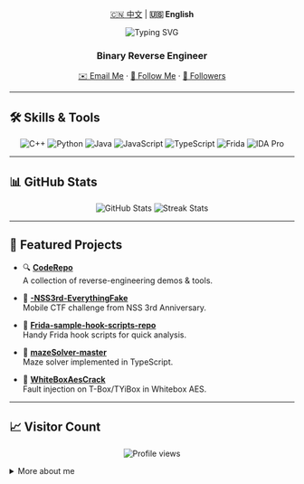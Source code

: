 <!-- README.md -->

<p align="center">
  <a href="./README.zh.md">🇨🇳 中文</a> | <strong>🇺🇸 English</strong>
</p>

<p align="center">
  <img src="https://readme-typing-svg.demolab.com?font=Fira+Code&size=24&pause=1000&color=FFFFFF&background=00000000&center=true&vCenter=true&width=600&lines=Hi%20there%2C%20I%27m%20SHangwendada!;Welcome%20to%20my%20GitHub%20profile!" alt="Typing SVG" />
</p>

<h3 align="center">Binary Reverse Engineer</h3>

<p align="center">
  <a href="mailto:2277873568@qq.com">✉️ Email Me</a> ·
  <a href="https://github.com/SHangwendada">🐙 Follow Me</a> ·
  <a href="https://github.com/SHangwendada?tab=followers">👥 Followers</a>
</p>

---

## 🛠️ Skills & Tools

<p align="center">
  <img src="https://img.shields.io/badge/-C++-00599C?logo=c%2B%2B&logoColor=white&style=flat-square" alt="C++"/>
  <img src="https://img.shields.io/badge/-Python-3776AB?logo=python&logoColor=white&style=flat-square" alt="Python"/>
  <img src="https://img.shields.io/badge/-Java-007396?logo=java&logoColor=white&style=flat-square" alt="Java"/>
  <img src="https://img.shields.io/badge/-JavaScript-F7DF1E?logo=javascript&logoColor=black&style=flat-square" alt="JavaScript"/>
  <img src="https://img.shields.io/badge/-TypeScript-3178C6?logo=typescript&logoColor=white&style=flat-square" alt="TypeScript"/>
  <img src="https://img.shields.io/badge/-Frida-black?style=flat-square" alt="Frida"/>
  <img src="https://img.shields.io/badge/-IDA_Pro-grey?style=flat-square" alt="IDA Pro"/>
</p>

---

## 📊 GitHub Stats

<p align="center">
  <img src="https://github-readme-stats.vercel.app/api?username=SHangwendada&show_icons=true&theme=dark" alt="GitHub Stats" />
  <img src="https://github-readme-streak-stats.herokuapp.com/?user=SHangwendada&theme=dark" alt="Streak Stats" />
</p>

---

## 🚀 Featured Projects

- 🔍 **[CodeRepo](https://github.com/SHangwendada/CodeRepo)**  
  A collection of reverse-engineering demos & tools.  

- 📱 **[-NSS3rd-EverythingFake](https://github.com/SHangwendada/-NSS3rd-EverythingFake)**  
  Mobile CTF challenge from NSS 3rd Anniversary.  

- 🎣 **[Frida-sample-hook-scripts-repo](https://github.com/SHangwendada/Frida-sample-hook-scripts-repo)**  
  Handy Frida hook scripts for quick analysis.  

- 🧩 **[mazeSolver-master](https://github.com/SHangwendada/mazeSolver-master)**  
  Maze solver implemented in TypeScript.  

- 🔐 **[WhiteBoxAesCrack](https://github.com/SHangwendada/WhiteBoxAesCrack)**  
  Fault injection on T-Box/TYiBox in Whitebox AES.  

---

## 📈 Visitor Count

<p align="center">
  <img src="https://komarev.com/ghpvc/?username=SHangwendada&label=Profile%20Views&color=0e75b6&style=flat" alt="Profile views" />
</p>

<details>
  <summary>More about me</summary>

  - 🏆 Participated in numerous CTF competitions  
  - 🔭 Currently exploring Android WebView exploit chains  
  - 🌱 Learning Frida plugin development  
  - 💬 Ask me about reverse engineering, exploit dev, automation scripts
</details>
